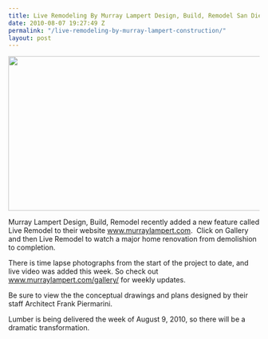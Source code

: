 ```yaml
---
title: Live Remodeling By Murray Lampert Design, Build, Remodel San Diego Part 2
date: 2010-08-07 19:27:49 Z
permalink: "/live-remodeling-by-murray-lampert-construction/"
layout: post
---
```


<a href="http://www.murraylampert.com/gallery/"><img class="aligncenter size-full wp-image-472" title="Live Remodel Blog" src="http://murraylampert.com/wp-content/uploads/2010/08/Live-Remodel-Blog.png" alt="" width="1024" height="310" /></a>

Murray Lampert Design, Build, Remodel recently added a new feature called Live Remodel to their website <a href="http://www.murraylampert.com">www.murraylampert.com</a>.  Click on Gallery and then Live Remodel to watch a major home renovation from demolishion to completion.

There is time lapse photographs from the start of the project to date, and live video was added this week. So check out <a href="http://www.murraylampert.com/gallery/">www.murraylampert.com/gallery/</a> for weekly updates.

Be sure to view the the conceptual drawings and plans designed by their staff Architect Frank Piermarini.

Lumber is being delivered the week of August 9, 2010, so there will be a dramatic transformation.
